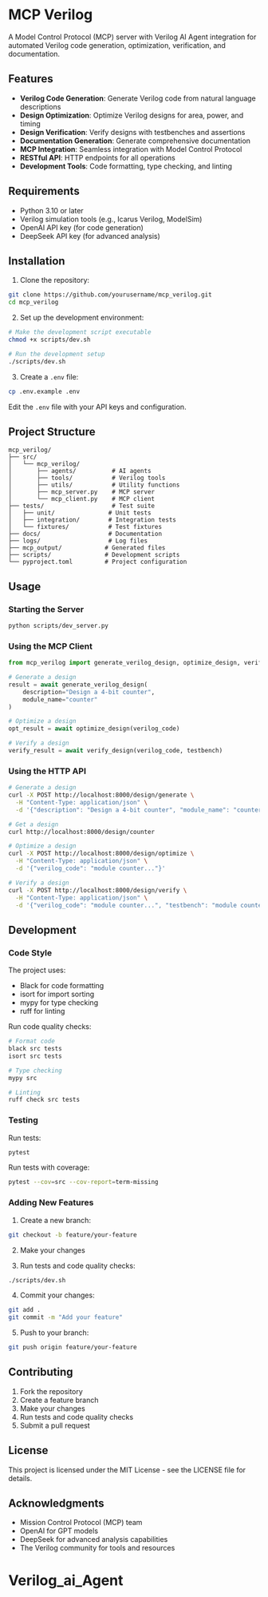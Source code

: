 # MCP Verilog

A Model Control Protocol (MCP) server with Verilog AI Agent integration for automated Verilog code generation, optimization, verification, and documentation.

## Features

- **Verilog Code Generation**: Generate Verilog code from natural language descriptions
- **Design Optimization**: Optimize Verilog designs for area, power, and timing
- **Design Verification**: Verify designs with testbenches and assertions
- **Documentation Generation**: Generate comprehensive documentation
- **MCP Integration**: Seamless integration with Model Control Protocol
- **RESTful API**: HTTP endpoints for all operations
- **Development Tools**: Code formatting, type checking, and linting

## Requirements

- Python 3.10 or later
- Verilog simulation tools (e.g., Icarus Verilog, ModelSim)
- OpenAI API key (for code generation)
- DeepSeek API key (for advanced analysis)

## Installation

1. Clone the repository:
```bash
git clone https://github.com/yourusername/mcp_verilog.git
cd mcp_verilog
```

2. Set up the development environment:
```bash
# Make the development script executable
chmod +x scripts/dev.sh

# Run the development setup
./scripts/dev.sh
```

3. Create a `.env` file:
```bash
cp .env.example .env
```
Edit the `.env` file with your API keys and configuration.

## Project Structure

```
mcp_verilog/
├── src/
│   └── mcp_verilog/
│       ├── agents/          # AI agents
│       ├── tools/           # Verilog tools
│       ├── utils/           # Utility functions
│       ├── mcp_server.py    # MCP server
│       └── mcp_client.py    # MCP client
├── tests/                   # Test suite
│   ├── unit/               # Unit tests
│   ├── integration/        # Integration tests
│   └── fixtures/           # Test fixtures
├── docs/                   # Documentation
├── logs/                   # Log files
├── mcp_output/            # Generated files
├── scripts/               # Development scripts
└── pyproject.toml         # Project configuration
```

## Usage

### Starting the Server

```bash
python scripts/dev_server.py
```

### Using the MCP Client

```python
from mcp_verilog import generate_verilog_design, optimize_design, verify_design

# Generate a design
result = await generate_verilog_design(
    description="Design a 4-bit counter",
    module_name="counter"
)

# Optimize a design
opt_result = await optimize_design(verilog_code)

# Verify a design
verify_result = await verify_design(verilog_code, testbench)
```

### Using the HTTP API

```bash
# Generate a design
curl -X POST http://localhost:8000/design/generate \
  -H "Content-Type: application/json" \
  -d '{"description": "Design a 4-bit counter", "module_name": "counter"}'

# Get a design
curl http://localhost:8000/design/counter

# Optimize a design
curl -X POST http://localhost:8000/design/optimize \
  -H "Content-Type: application/json" \
  -d '{"verilog_code": "module counter..."}'

# Verify a design
curl -X POST http://localhost:8000/design/verify \
  -H "Content-Type: application/json" \
  -d '{"verilog_code": "module counter...", "testbench": "module counter_tb..."}'
```

## Development

### Code Style

The project uses:
- Black for code formatting
- isort for import sorting
- mypy for type checking
- ruff for linting

Run code quality checks:
```bash
# Format code
black src tests
isort src tests

# Type checking
mypy src

# Linting
ruff check src tests
```

### Testing

Run tests:
```bash
pytest
```

Run tests with coverage:
```bash
pytest --cov=src --cov-report=term-missing
```

### Adding New Features

1. Create a new branch:
```bash
git checkout -b feature/your-feature
```

2. Make your changes

3. Run tests and code quality checks:
```bash
./scripts/dev.sh
```

4. Commit your changes:
```bash
git add .
git commit -m "Add your feature"
```

5. Push to your branch:
```bash
git push origin feature/your-feature
```

## Contributing

1. Fork the repository
2. Create a feature branch
3. Make your changes
4. Run tests and code quality checks
5. Submit a pull request

## License

This project is licensed under the MIT License - see the LICENSE file for details.

## Acknowledgments

- Mission Control Protocol (MCP) team
- OpenAI for GPT models
- DeepSeek for advanced analysis capabilities
- The Verilog community for tools and resources 
# Verilog_ai_Agent
